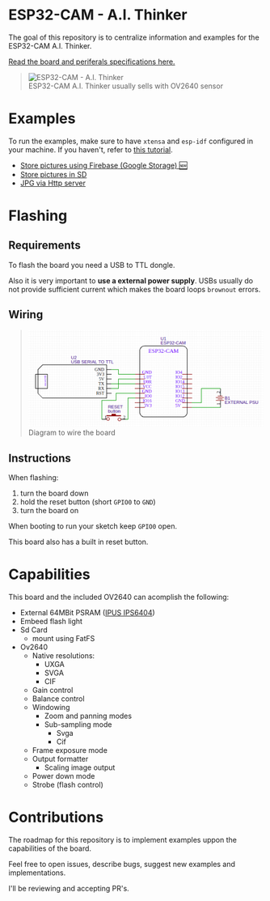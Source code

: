 # ESP32-CAM - A.I. Thinker

The goal of this repository is to centralize information and examples for the ESP32-CAM A.I. Thinker.

[Read the board and periferals specifications here.](./docs/about-esp32-cam.md)

> <img src="https://www.open-electronics.org/wp-content/uploads/2018/10/ESP32-CAM.jpg" width="auto" height="200" alt="ESP32-CAM - A.I. Thinker" /><br/>
> ESP32-CAM A.I. Thinker usually sells with OV2640 sensor

# Examples

To run the examples, make sure to have `xtensa` and `esp-idf` configured in your machine. If you haven't, refer to [this tutorial](https://docs.espressif.com/projects/esp-idf/en/latest/get-started/index.html).

- [Store pictures using Firebase (Google Storage) :new:](./examples/google_storage)
- [Store pictures in SD](./examples/sd_jpg)
- [JPG via Http server](./examples/http_jpg)

# Flashing

## Requirements

To flash the board you need a USB to TTL dongle.

Also it is very important to **use a external power supply**. USBs usually do not provide sufficient current which makes the board loops `brownout` errors.

## Wiring

> ![schematics to wire the board](./assets/Wiring-with-usb-ttl.png)<br />
> Diagram to wire the board

## Instructions

When flashing:

1. turn the board down
2. hold the reset button (short `GPIO0` to `GND`)
3. turn the board on

When booting to run your sketch keep `GPIO0` open.

This board also has a built in reset button.

# Capabilities

This board and the included OV2640 can acomplish the following:

- External 64MBit PSRAM ([IPUS IPS6404](./assets/IPUS_IPS6404_Datasheet.pdf))
- Embeed flash light
- Sd Card
  - mount using FatFS
- Ov2640
  - Native resolutions:
    - UXGA
    - SVGA
    - CIF
  - Gain control
  - Balance control
  - Windowing
    - Zoom and panning modes
    - Sub-sampling mode
      - Svga
      - Cif
  - Frame exposure mode
  - Output formatter
    - Scaling image output
  - Power down mode
  - Strobe (flash control)

# Contributions

The roadmap for this repository is to implement examples uppon the capabilities of the board.

Feel free to open issues, describe bugs, suggest new examples and implementations.

I'll be reviewing and accepting PR's.
